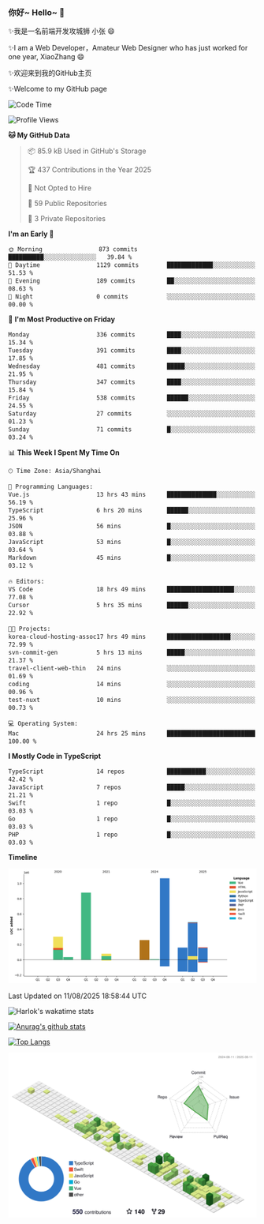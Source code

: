 ### 你好~ Hello~ 👋

✨我是一名前端开发攻城狮 小张 😄

✨I am a Web Developer，Amateur Web Designer who has just worked for one year, XiaoZhang 😄

✨欢迎来到我的GitHub主页

✨Welcome to my GitHub page
<!--
**7148505/7148505** is a ✨ _special_ ✨ repository because its `README.md` (this file) appears on your GitHub profile.

Here are some ideas to get you started:

- 🔭 I’m currently working on ...
- 🌱 I’m currently learning ...
- 👯 I’m looking to collaborate on ...
- 🤔 I’m looking for help with ...
- 💬 Ask me about ...
- 📫 How to reach me: ...
- 😄 Pronouns: ...
- ⚡ Fun fact: ...
-->

<!--START_SECTION:waka-->
![Code Time](http://img.shields.io/badge/Code%20Time-2%2C848%20hrs%2016%20mins-blue)

![Profile Views](http://img.shields.io/badge/Profile%20Views-17-blue)

**🐱 My GitHub Data** 

> 📦 85.9 kB Used in GitHub's Storage 
 > 
> 🏆 437 Contributions in the Year 2025
 > 
> 🚫 Not Opted to Hire
 > 
> 📜 59 Public Repositories 
 > 
> 🔑 3 Private Repositories 
 > 
**I'm an Early 🐤** 

```text
🌞 Morning                873 commits         ██████████░░░░░░░░░░░░░░░   39.84 % 
🌆 Daytime                1129 commits        █████████████░░░░░░░░░░░░   51.53 % 
🌃 Evening                189 commits         ██░░░░░░░░░░░░░░░░░░░░░░░   08.63 % 
🌙 Night                  0 commits           ░░░░░░░░░░░░░░░░░░░░░░░░░   00.00 % 
```
📅 **I'm Most Productive on Friday** 

```text
Monday                   336 commits         ████░░░░░░░░░░░░░░░░░░░░░   15.34 % 
Tuesday                  391 commits         ████░░░░░░░░░░░░░░░░░░░░░   17.85 % 
Wednesday                481 commits         █████░░░░░░░░░░░░░░░░░░░░   21.95 % 
Thursday                 347 commits         ████░░░░░░░░░░░░░░░░░░░░░   15.84 % 
Friday                   538 commits         ██████░░░░░░░░░░░░░░░░░░░   24.55 % 
Saturday                 27 commits          ░░░░░░░░░░░░░░░░░░░░░░░░░   01.23 % 
Sunday                   71 commits          █░░░░░░░░░░░░░░░░░░░░░░░░   03.24 % 
```


📊 **This Week I Spent My Time On** 

```text
🕑︎ Time Zone: Asia/Shanghai

💬 Programming Languages: 
Vue.js                   13 hrs 43 mins      ██████████████░░░░░░░░░░░   56.19 % 
TypeScript               6 hrs 20 mins       ██████░░░░░░░░░░░░░░░░░░░   25.96 % 
JSON                     56 mins             █░░░░░░░░░░░░░░░░░░░░░░░░   03.88 % 
JavaScript               53 mins             █░░░░░░░░░░░░░░░░░░░░░░░░   03.64 % 
Markdown                 45 mins             █░░░░░░░░░░░░░░░░░░░░░░░░   03.12 % 

🔥 Editors: 
VS Code                  18 hrs 49 mins      ███████████████████░░░░░░   77.08 % 
Cursor                   5 hrs 35 mins       ██████░░░░░░░░░░░░░░░░░░░   22.92 % 

🐱‍💻 Projects: 
korea-cloud-hosting-assoc17 hrs 49 mins      ██████████████████░░░░░░░   72.99 % 
svn-commit-gen           5 hrs 13 mins       █████░░░░░░░░░░░░░░░░░░░░   21.37 % 
travel-client-web-thin   24 mins             ░░░░░░░░░░░░░░░░░░░░░░░░░   01.69 % 
coding                   14 mins             ░░░░░░░░░░░░░░░░░░░░░░░░░   00.96 % 
test-nuxt                10 mins             ░░░░░░░░░░░░░░░░░░░░░░░░░   00.73 % 

💻 Operating System: 
Mac                      24 hrs 25 mins      █████████████████████████   100.00 % 
```

**I Mostly Code in TypeScript** 

```text
TypeScript               14 repos            ███████████░░░░░░░░░░░░░░   42.42 % 
JavaScript               7 repos             █████░░░░░░░░░░░░░░░░░░░░   21.21 % 
Swift                    1 repo              █░░░░░░░░░░░░░░░░░░░░░░░░   03.03 % 
Go                       1 repo              █░░░░░░░░░░░░░░░░░░░░░░░░   03.03 % 
PHP                      1 repo              █░░░░░░░░░░░░░░░░░░░░░░░░   03.03 % 
```



**Timeline**

![Lines of Code chart](https://raw.githubusercontent.com/littleCareless/littleCareless/master/assets/bar_graph.png)


 Last Updated on 11/08/2025 18:58:44 UTC
<!--END_SECTION:waka-->
![Harlok's wakatime stats](https://github-readme-stats.vercel.app/api/wakatime?username=littleCareless)

[![Anurag's github stats](https://github-readme-stats.vercel.app/api?username=littleCareless)](https://github.com/anuraghazra/github-readme-stats)

[![Top Langs](https://github-readme-stats.vercel.app/api/top-langs/?username=littleCareless&layout=compact)](https://github.com/anuraghazra/github-readme-stats)

![](./profile-3d-contrib/profile-green-animate.svg)
